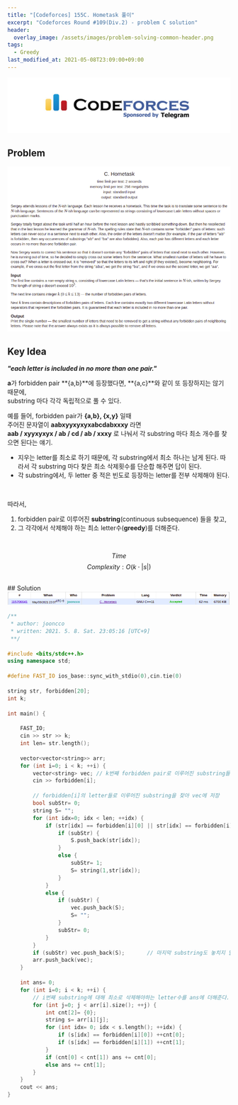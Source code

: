 ```yaml
---
title: "[Codeforces] 155C. Hometask 풀이"
excerpt: "Codeforces Round #109(Div.2) - problem C solution"
header:
  overlay_image: /assets/images/problem-solving-common-header.png
tags:
  - Greedy
last_modified_at: 2021-05-08T23:09:00+09:00
---
```

<a href="https://codeforces.com/">
    <img src="/assets/images/codeforces-logo.jpeg"/>
</a>

## Problem
<a href="http://codeforces.com/problemset/problem/155/C">
    <img src="/assets/images/codeforces-155C.png"/>
</a>

<br/>

## Key Idea
<cite><b>"each letter is included in no more than one pair."</b></cite>

**a**가 forbidden pair **{a,b}**에 등장했다면, **{a,c}**와 같이 또 등장하지는 않기 때문에,  
substring 마다 각각 독립적으로 풀 수 있다.  

예를 들어, forbidden pair가 **{a,b}, {x,y}** 일때  
주어진 문자열이 **aabxyyxyxyxabcdabxxxy** 라면  
**aab / xyyxyxyx / ab / cd / ab / xxxy** 로 나눠서 각 substring 마다 최소 개수를 찾으면 된다는 얘기.

- 지우는 letter를 최소로 하기 때문에, 각 substring에서 최소 하나는 남게 된다. 따라서 각 substring 마다 찾은 최소 삭제횟수를 단순합 해주면 답이 된다.
- 각 substring에서, 두 letter 중 적은 빈도로 등장하는 letter를 전부 삭제해야 된다.

<br/>

따라서,  

1. <span class="bolster">forbidden pair</span>로 이루어진 **substring**(continuous subsequence) 들을 찾고,
2. 그 각각에서 삭제해야 하는 최소 letter수(**greedy**)를 더해준다.

<br/>

$$ Time $$ $$ Complexity: O( k \cdot \lvert s \rvert ) $$


<br/>
## Solution
<img src="/assets/images/codeforces-155C-result.png"/>

```cpp
/**
 * author: jooncco
 * written: 2021. 5. 8. Sat. 23:05:16 [UTC+9]
 **/

#include <bits/stdc++.h>
using namespace std;

#define FAST_IO ios_base::sync_with_stdio(0),cin.tie(0)

string str, forbidden[20];
int k;

int main() {

    FAST_IO;
    cin >> str >> k;
    int len= str.length();

    vector<vector<string>> arr;
    for (int i=0; i < k; ++i) {
        vector<string> vec; // k번째 forbidden pair로 이루어진 substring들을 저장하는 array
        cin >> forbidden[i];
        
        // forbidden[i]의 letter들로 이루어진 substring을 찾아 vec에 저장
        bool subStr= 0;
        string S= "";
        for (int idx=0; idx < len; ++idx) {
            if (str[idx] == forbidden[i][0] || str[idx] == forbidden[i][1]) {
                if (subStr) {
                    S.push_back(str[idx]);
                }
                else {
                    subStr= 1;
                    S= string(1,str[idx]);
                }
            }
            else {
                if (subStr) {
                    vec.push_back(S);
                    S= "";
                }
                subStr= 0;
            }
        }
        if (subStr) vec.push_back(S);       // 마지막 substring도 놓치지 말자
        arr.push_back(vec);
    }

    int ans= 0;
    for (int i=0; i < k; ++i) {
        // i번째 substring에 대해 최소로 삭제해야하는 letter수를 ans에 더해준다.
        for (int j=0; j < arr[i].size(); ++j) {
            int cnt[2]= {0};
            string s= arr[i][j];
            for (int idx= 0; idx < s.length(); ++idx) {
                if (s[idx] == forbidden[i][0]) ++cnt[0];
                if (s[idx] == forbidden[i][1]) ++cnt[1];
            }
            if (cnt[0] < cnt[1]) ans += cnt[0];
            else ans += cnt[1];
        }
    }
    cout << ans;
}


```
